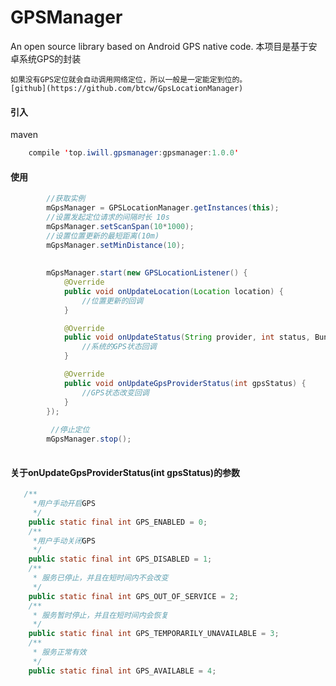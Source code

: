 # GPSManager
An open source library based on Android GPS native code.
本项目是基于安卓系统GPS的封装
    
    如果没有GPS定位就会自动调用网络定位，所以一般是一定能定到位的。
    [github](https://github.com/btcw/GpsLocationManager)
    
#### 引入
maven
````Java
    compile 'top.iwill.gpsmanager:gpsmanager:1.0.0'
````
#### 使用
````Java
        //获取实例
        mGpsManager = GPSLocationManager.getInstances(this);
        //设置发起定位请求的间隔时长 10s
        mGpsManager.setScanSpan(10*1000);
        //设置位置更新的最短距离(10m)
        mGpsManager.setMinDistance(10);
        
        
        mGpsManager.start(new GPSLocationListener() {
            @Override
            public void onUpdateLocation(Location location) {
                //位置更新的回调
            }

            @Override
            public void onUpdateStatus(String provider, int status, Bundle extras) {
                //系统的GPS状态回调
            }

            @Override
            public void onUpdateGpsProviderStatus(int gpsStatus) {
                //GPS状态改变回调
            }
        });
        
         //停止定位
        mGpsManager.stop();
        
````

#### 关于onUpdateGpsProviderStatus(int gpsStatus)的参数
````Java
   /**
     *用户手动开启GPS
     */
    public static final int GPS_ENABLED = 0;
    /**
     *用户手动关闭GPS
     */
    public static final int GPS_DISABLED = 1;
    /**
     * 服务已停止，并且在短时间内不会改变
     */
    public static final int GPS_OUT_OF_SERVICE = 2;
    /**
     * 服务暂时停止，并且在短时间内会恢复
     */
    public static final int GPS_TEMPORARILY_UNAVAILABLE = 3;
    /**
     * 服务正常有效
     */
    public static final int GPS_AVAILABLE = 4;

````
